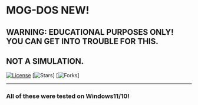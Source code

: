 # MOG-DOS NEW!
## WARNING: EDUCATIONAL PURPOSES ONLY! YOU CAN GET INTO TROUBLE FOR THIS.
## NOT A SIMULATION.
[![License](https://img.shields.io/github/license/MOG-Developing/DOS-ATTACK-educational)](LICENSE) [![Stars](https://img.shields.io/github/stars/MOG-Developing/DOS-ATTACK-educational?style=social)] [![Forks](https://img.shields.io/github/forks/MOG-Developing/DOS-ATTACK-educational?style=social)]

---

### All of these were tested on Windows11/10!
